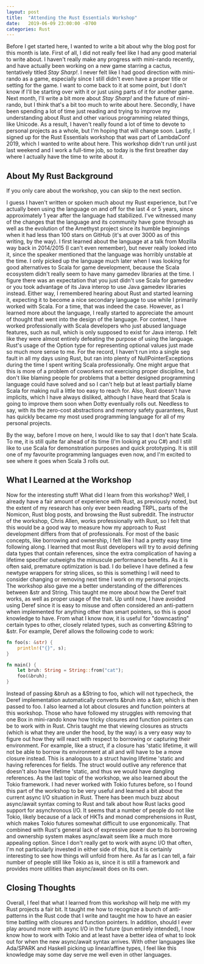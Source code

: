 ```yaml
---
layout: post
title:  "Attending the Rust Essentials Workshop"
date:   2019-06-09 23:00:00 -0700
categories: Rust
---
```


Before I get started here, I wanted to write a bit about why the blog post for this month is late. First of all, I did not really feel like I had any good material to write about. I haven't really make any progress with mini-rando recently, and have actually been working on a new game starring a cactus, tentatively titled *Stay Sharp!*. I never felt like I had good direction with mini-rando as a game, especially since I still didn't even have a proper title or setting for the game. I want to come back to it at some point, but I don't know if I'll be starting over with it or just using parts of it for another game. Next month, I'll write a bit more about *Stay Sharp!* and the future of mini-rando, but I think that's a bit too much to write about here. Secondly, I have been spending a lot of time just reading and trying to improve my understanding about Rust and other various programming related things, like Unicode. As a result, I haven't really found a lot of time to devote to personal projects as a whole, but I'm hoping that will change soon. Lastly, I signed up for the Rust Essentials workshop that was part of LambdaConf 2019, which I wanted to write about here. This workshop didn't run until just last weekend and I work a full-time job, so today is the first breather day where I actually have the time to write about it.

## About My Rust Background

If you only care about the workshop, you can skip to the next section.

I guess I haven't written or spoken much about my Rust experience, but I've actually been using the language on and off for the last 4 or 5 years, since approximately 1 year after the language had stabilized. I've witnessed many of the changes that the language and its community have gone through as well as the evolution of the Amethyst project since its humble beginnings when it had less than 100 stars on GitHub (it's at over 3000 as of this writing, by the way). I first learned about the language at a talk from Mozilla way back in 2014/2015 (I can't even remember), but never really looked into it, since the speaker mentioned that the language was horribly unstable at the time. I only picked up the language much later when I was looking for good alternatives to Scala for game development, because the Scala ecosystem didn't really seem to have many gamedev libraries at the time. I figure there was an expectation that you just didn't use Scala for gamedev or you took advantage of its Java interop to use Java gamedev libraries instead. Either way, I remembered hearing about Rust and started learning it, expecting it to become a nice secondary language to use while I primarily worked with Scala. For a time, that was indeed the case. However, as I learned more about the language, I really started to appreciate the amount of thought that went into the design of the language. For context, I have worked professionally with Scala developers who just abused language features, such as null, which is only supposed to exist for Java interop. I felt like they were almost entirely defeating the purpose of using the language. Rust's usage of the Option type for representing optional values just made so much more sense to me. For the record, I haven't run into a single seg fault in all my days using Rust, but ran into plenty of NullPointerExceptions during the time I spent writing Scala professionally. One might argue that this is more of a problem of coworkers not exercising proper discipline, but I don't like blaming people for problems that a better designed programming language could have solved and so I can't help but at least partially blame Scala for making null a little too easy to reach for. Also, Rust doesn't have implicits, which I have always disliked, although I have heard that Scala is going to improve them soon when Dotty eventually rolls out. Needless to say, with its the zero-cost abstractions and memory safety guarantees, Rust has quickly became my most used programming language for all of my personal projects.

By the way, before I move on here, I would like to say that I don't hate Scala. To me, it is still quite far ahead of its time (I'm looking at you C#) and I still like to use Scala for demonstration purposes and quick prototyping. It is still one of my favourite programming languages even now, and I'm excited to see where it goes when Scala 3 rolls out.

## What I Learned at the Workshop

Now for the interesting stuff! What did I learn from this workshop? Well, I already have a fair amount of experience with Rust, as previously noted, but the extent of my research has only ever been reading TRPL, parts of the Nomicon, Rust blog posts, and browsing the Rust subreddit. The instructor of the workshop, Chris Allen, works professionally with Rust, so I felt that this would be a good way to measure how my approach to Rust development differs from that of professionals. For most of the basic concepts, like borrowing and ownership, I felt like I had a pretty easy time following along. I learned that most Rust developers will try to avoid defining data types that contain references, since the extra complication of having a lifetime specifier outweighs the minuscule performance benefits. As it is often said, premature optimization is bad. I do believe I have defined a few newtype wrappers for string slices, so this is something I will need to consider changing or removing next time I work on my personal projects. The workshop also gave me a better understanding of the differences between &str and String. This taught me more about how the Deref trait works, as well as proper usage of the trait. Up until now, I have avoided using Deref since it is easy to misuse and often considered an anti-pattern when implemented for anything other than smart pointers, so this is good knowledge to have. From what I know now, it is useful for "downcasting" certain types to other, closely related types, such as converting &String to &str. For example, Deref allows the following code to work:
```rust
fn foo(s: &str) {
    println!("{}", s);
}

fn main() {
    let bruh: String = String::from("cat");
    foo(&bruh);
}
```

Instead of passing &bruh as a &String to foo, which will not typecheck, the Deref implementation automatically converts &bruh into a &str, which is then passed to foo. I also learned a lot about closures and function pointers at this workshop. Those who have followed my struggles with removing that one Box in mini-rando know how tricky closures and function pointers can be to work with in Rust. Chris taught me that viewing closures as structs (which is what they are under the hood, by the way) is a very easy way to figure out how they will react with respect to borrowing or capturing their environment. For example, like a struct, if a closure has 'static lifetime, it will not be able to borrow its environment at all and will have to be a move closure instead. This is analogous to a struct having lifetime 'static and having references for fields. The struct would outlive any reference that doesn't also have lifetime 'static, and thus we would have dangling references. As the last topic of the workshop, we also learned about the Tokio framework. I had never worked with Tokio futures before, so I found this part of the workshop to be very useful and learned a bit about the current async I/O situation in Rust. There has been much buzz about async/await syntax coming to Rust and talk about how Rust lacks good support for asynchronous I/O. It seems that a number of people do not like Tokio, likely because of a lack of HKTs and monad comprehensions in Rust, which makes Tokio futures somewhat difficult to use ergonomically. That combined with Rust's general lack of expressive power due to its borrowing and ownership system makes async/await seem like a much more appealing option. Since I don't really get to work with async I/O that often, I'm not particularly invested in either side of this, but it is certainly interesting to see how things will unfold from here. As far as I can tell, a fair number of people still like Tokio as is, since it is still a framework and provides more utilities than async/await does on its own.

## Closing Thoughts

Overall, I feel that what I learned from this workshop will help me with my Rust projects a fair bit. It taught me how to recognize a bunch of anti-patterns in the Rust code that I write and taught me how to have an easier time battling with closures and function pointers. In addition, should I ever play around more with async I/O in the future (pun entirely intended), I now know how to work with Tokio and at least have a better idea of what to look out for when the new async/await syntax arrives. With other languages like Ada/SPARK and Haskell picking up linear/affine types, I feel like this knowledge may some day serve me well even in other languages.
